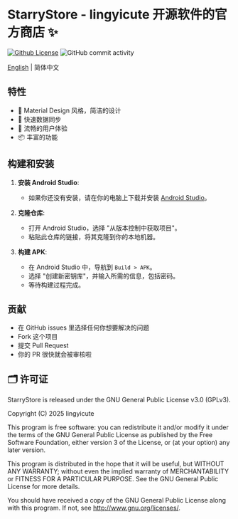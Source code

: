 # StarryStore - lingyicute 开源软件的官方商店 ✨

[![Github License](https://img.shields.io/github/license/lingyicute/StarryStore?color=%2364f573&style=flat)](https://github.com/lingyicute/StarryStore/blob/master/COPYING)
![GitHub commit activity](https://img.shields.io/github/commit-activity/y/lingyicute/StarryStore)

[English](./README.md)  | 简体中文

## 特性

* 🎨 Material Design 风格，简洁的设计
* 🚀 快速数据同步
* 🧭 流畅的用户体验
* 📦 丰富的功能

## 构建和安装
1. **安装 Android Studio**:
    - 如果你还没有安装，请在你的电脑上下载并安装 [Android Studio](https://developer.android.com/studio)。

2. **克隆仓库**:
    - 打开 Android Studio，选择 "从版本控制中获取项目"。
    - 粘贴此仓库的链接，将其克隆到你的本地机器。

3. **构建 APK**:
    - 在 Android Studio 中，导航到 `Build > APK`。
    - 选择 "创建新密钥库"，并输入所需的信息，包括密码。
    - 等待构建过程完成。

## 贡献

- 在 GitHub issues 里选择任何你想要解决的问题
- Fork 这个项目
- 提交 Pull Request
- 你的 PR 很快就会被审核啦

## 🗂️ 许可证

StarryStore is released under the GNU General Public License v3.0 (GPLv3).

Copyright (C) 2025 lingyicute

This program is free software: you can redistribute it and/or modify
it under the terms of the GNU General Public License as published by
the Free Software Foundation, either version 3 of the License, or
(at your option) any later version.

This program is distributed in the hope that it will be useful,
but WITHOUT ANY WARRANTY; without even the implied warranty of
MERCHANTABILITY or FITNESS FOR A PARTICULAR PURPOSE.  See the
GNU General Public License for more details.

You should have received a copy of the GNU General Public License
along with this program.  If not, see <http://www.gnu.org/licenses/>.
